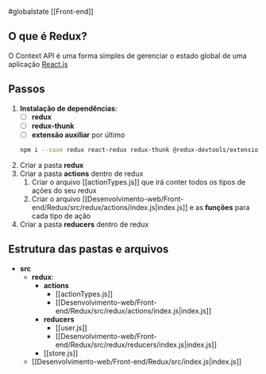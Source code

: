 #globalstate 
[[Front-end]]
## O que é Redux?
O Context API é uma forma simples de gerenciar o estado global de uma aplicação [React.js](app://obsidian.md/React.js)
## Passos
1. **Instalação de dependências**:
	- [ ]  **redux**
	- [ ]  **redux-thunk**
	- [ ]  **extensão auxiliar** por último
	```bash
	npm i --save redux react-redux redux-thunk @redux-devtools/extension
	 ```
 2. Criar a pasta **redux**
 3. Criar a pasta **actions** dentro de redux
	 1. Criar o arquivo [[actionTypes.js]] que irá conter todos os tipos de ações do seu redux
	 2. Criar o arquivo [[Desenvolvimento-web/Front-end/Redux/src/redux/actions/index.js|index.js]] e as **funções** para cada tipo de ação
 4. Criar a pasta **reducers** dentro de redux
## Estrutura das pastas e arquivos
-  **src**
    - **redux**:
        - **actions**
            -  [[actionTypes.js]]
            - [[Desenvolvimento-web/Front-end/Redux/src/redux/actions/index.js|index.js]]
        - **reducers**
            - [[user.js]]
            - [[Desenvolvimento-web/Front-end/Redux/src/redux/reducers/index.js|index.js]]
        - [[store.js]]
    - [[Desenvolvimento-web/Front-end/Redux/src/index.js|index.js]]